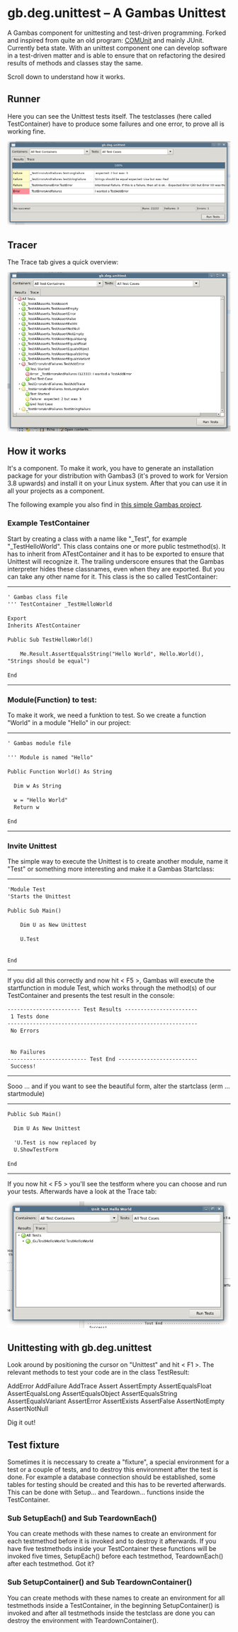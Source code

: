 # gb.deg.unittest – A Gambas Unittest

A Gambas component for unittesting and test-driven programming. Forked and inspired from quite an old program: [COMUnit](http://comunit.sourceforge.net) and mainly JUnit. Currently beta state. With an unittest component one can develop software in a test-driven matter and is able to ensure that on refactoring the desired results of methods and classes stay the same.

Scroll down to understand how it works.

## Runner

Here you can see the Unittest tests itself. The testclasses (here called TestContainer) have to produce some failures and one error, to prove all is working fine.

![Unittest Runner](runner-screen.png)

## Tracer

The Trace tab gives a quick overview:

![Unittest Tracer](tracer-screen.png)


## How it works

It's a component. To make it work, you have to generate an installation package for your distribution with Gambas3 (it's proved to work for Version 3.8 upwards) and install it on your Linux system. After that you can use it in all your projects as a component.

The following example you also find in [this simple Gambas project](unittesthelloworld-0.0.1.tar.gz).

### Example TestContainer

Start by creating a class with a name like "_Test", for example "_TestHelloWorld". This class contains one or more public testmethod(s). It has to inherit from ATestContainer and it has to be exported to ensure that Unittest will recognize it. The trailing underscore ensures that the Gambas interpreter hides these classnames, even when they are exported. But you can take any other name for it. This class is the so called TestContainer:

----
    ' Gambas class file
    ''' TestContainer _TestHelloWorld
    
    Export
    Inherits ATestContainer
        
    Public Sub TestHelloWorld()
    
        Me.Result.AssertEqualsString("Hello World", Hello.World(), "Strings should be equal")
    
    End
----

### Module(Function) to test:

To make it work, we need a funktion to test. So we create a function "World" in a module "Hello" in our project:

----

    ' Gambas module file
    
    ''' Module is named "Hello"
    
    Public Function World() As String
    
      Dim w As String
    
      w = "Hello World"
      Return w
    
    End
    
----

### Invite Unittest

The simple way to execute the Unittest is to create another module, name it "Test" or something more interesting and make it a Gambas Startclass:

----

    'Module Test
    'Starts the Unittest
    
    Public Sub Main()
        
        Dim U as New Unittest
        
        U.Test
        
    
    End

----

If you did all this correctly and now hit < F5 >, Gambas will execute the startfunction in module Test, which works through the method(s) of our TestContainer and presents the test result in the console:

    ----------------------- Test Results ----------------------- 
     1 Tests done
    ------------------------------------------------------------ 
     No Errors
    
    
     No Failures
    ------------------------- Test End -------------------------
     Success!
    
----

Sooo ... and if you want to see the beautiful form, alter the startclass (erm ... startmodule)

----
    Public Sub Main()
    
      Dim U As New Unittest
      
      'U.Test is now replaced by
      U.ShowTestForm
    
    End
----

If you now hit < F5 > you'll see the testform where you can choose and run your tests. Afterwards have a look at the Trace tab:


![Unittest Tracer](trace-helloworld.png)

## Unittesting with gb.deg.unittest

Look around by positioning the cursor on "Unittest" and hit < F1 >. The relevant methods to test your code are in the class TestResult:

AddError AddFailure AddTrace Assert AssertEmpty AssertEqualsFloat AssertEqualsLong AssertEqualsObject AssertEqualsString AssertEqualsVariant AssertError AssertExists AssertFalse AssertNotEmpty AssertNotNull

Dig it out!

## Test fixture

Sometimes it is neccessary to create a "fixture", a special environment for a test or a couple of tests, and to destroy this environment after the test is done. For example a database connection should be established, some tables for testing should be created and this has to be reverted afterwards. This can be done with Setup... and Teardown... functions inside the TestContainer.

### Sub SetupEach() and Sub TeardownEach()

You can create methods with these names to create an environment for each testmethod before it is invoked and to destroy it afterwards. If you have five testmethods inside your TestContainer these functions will be invoked five times, SetupEach() before each testmethod, TeardownEach() after each testmethod. Got it?

### Sub SetupContainer() and Sub TeardownContainer()

You can create methods with these names to create an environment for all testmethods inside a TestContainer, in the beginning SetupContainer() is invoked and after all testmethods inside the testclass are done you can destroy the environment with TeardownContainer().


